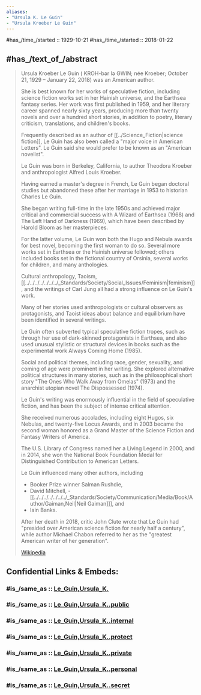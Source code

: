 ```yaml
---
aliases:
- "Ursula K. Le Guin"
- "Ursula Kroeber Le Guin"
---
```


#has_/time_/started ::  1929-10-21 
#has_/time_/started ::  2018-01-22  

## #has_/text_of_/abstract 

> Ursula Kroeber Le Guin ( KROH-bər lə GWIN; née Kroeber; October 21, 1929 – January 22, 2018) 
> was an American author. 
> 
> She is best known for her works of speculative fiction, 
> including science fiction works set in her Hainish universe, and the Earthsea fantasy series. 
> Her work was first published in 1959, and her literary career spanned nearly sixty years, 
> producing more than twenty novels and over a hundred short stories, 
> in addition to poetry, literary criticism, translations, and children's books. 
> 
> Frequently described as an author of [[../Science_Fiction|science fiction]], 
> Le Guin has also been called a "major voice in American Letters". 
> Le Guin said she would prefer to be known as an "American novelist".
>
> Le Guin was born in Berkeley, California, 
> to author Theodora Kroeber and anthropologist Alfred Louis Kroeber. 
> 
> Having earned a master's degree in French, Le Guin began doctoral studies 
> but abandoned these after her marriage in 1953 to historian Charles Le Guin. 
> 
> She began writing full-time in the late 1950s and achieved major critical and commercial success 
> with A Wizard of Earthsea (1968) and The Left Hand of Darkness (1969), 
> which have been described by Harold Bloom as her masterpieces. 
> 
> For the latter volume, Le Guin won both the Hugo and Nebula awards for best novel, 
> becoming the first woman to do so. 
> Several more works set in Earthsea or the Hainish universe followed; 
> others included books set in the fictional country of Orsinia, 
> several works for children, and many anthologies.
>
> Cultural anthropology, Taoism, [[../../../../../../../_Standards/Society/Social_Issues/Feminism|feminism]], and the writings of Carl Jung 
> all had a strong influence on Le Guin's work. 
> 
> Many of her stories used anthropologists or cultural observers as protagonists, 
> and Taoist ideas about balance and equilibrium have been identified in several writings. 
> 
> Le Guin often subverted typical speculative fiction tropes, 
> such as through her use of dark-skinned protagonists in Earthsea, 
> and also used unusual stylistic or structural devices in books 
> such as the experimental work Always Coming Home (1985). 
> 
> Social and political themes, including race, gender, sexuality, 
> and coming of age were prominent in her writing. 
> She explored alternative political structures in many stories, 
> such as in the philosophical short story "The Ones Who Walk Away from Omelas" (1973) 
> and the anarchist utopian novel The Dispossessed (1974).
>
> Le Guin's writing was enormously influential in the field of speculative fiction, 
> and has been the subject of intense critical attention. 
> 
> She received numerous accolades, including eight Hugos, six Nebulas, and twenty-five Locus Awards, 
> and in 2003 became the second woman 
> honored as a Grand Master of the Science Fiction and Fantasy Writers of America. 
> 
> The U.S. Library of Congress named her a Living Legend in 2000, 
> and in 2014, she won the National Book Foundation Medal 
> for Distinguished Contribution to American Letters. 
> 
> Le Guin influenced many other authors, including 
> - Booker Prize winner Salman Rushdie, 
> - David Mitchell, 
> -[[../../../../../../../_Standards/Society/Communication/Media/Book/Author/Gaiman,Neil|Neil Gaiman]]], and 
> - Iain Banks. 
> 
> After her death in 2018, critic John Clute wrote that 
> Le Guin had "presided over American science fiction for nearly half a century", 
> while author Michael Chabon referred to her as the "greatest American writer of her generation".
>
> [Wikipedia](https://en.wikipedia.org/wiki/Ursula%20K.%20Le%20Guin) 


## Confidential Links & Embeds: 

### #is_/same_as :: [Le_Guin,Ursula_K.](/_Standards/Society/Communication/Genre/Fiction/Science_Fiction/Le_Guin,Ursula_K..md) 

### #is_/same_as :: [Le_Guin,Ursula_K..public](/_public/Society/Communication/Genre/Fiction/Science_Fiction/Le_Guin,Ursula_K..public.md) 

### #is_/same_as :: [Le_Guin,Ursula_K..internal](/_internal/Society/Communication/Genre/Fiction/Science_Fiction/Le_Guin,Ursula_K..internal.md) 

### #is_/same_as :: [Le_Guin,Ursula_K..protect](/_protect/Society/Communication/Genre/Fiction/Science_Fiction/Le_Guin,Ursula_K..protect.md) 

### #is_/same_as :: [Le_Guin,Ursula_K..private](/_private/Society/Communication/Genre/Fiction/Science_Fiction/Le_Guin,Ursula_K..private.md) 

### #is_/same_as :: [Le_Guin,Ursula_K..personal](/_personal/Society/Communication/Genre/Fiction/Science_Fiction/Le_Guin,Ursula_K..personal.md) 

### #is_/same_as :: [Le_Guin,Ursula_K..secret](/_secret/Society/Communication/Genre/Fiction/Science_Fiction/Le_Guin,Ursula_K..secret.md)

